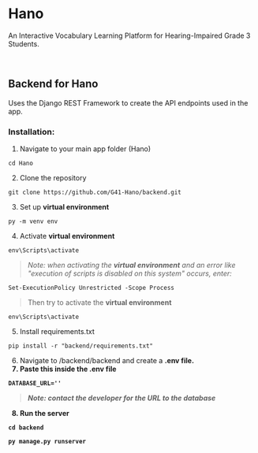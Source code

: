 # Hano
An Interactive Vocabulary Learning Platform for Hearing-Impaired Grade 3 Students.

<br>

## Backend for Hano
Uses the Django REST Framework to create the API endpoints used in the app.

### Installation:
1. Navigate to your main app folder (Hano)
```
cd Hano
```
2. Clone the repository
```
git clone https://github.com/G41-Hano/backend.git
```
3. Set up <strong>virtual environment</strong>
```
py -m venv env
```
4. Activate <strong>virtual environment</strong>
```
env\Scripts\activate
```
> <i>Note: when activating the <strong>virtual environment</strong> and an error like "execution of scripts is disabled on this system" occurs, enter:</i>
```
Set-ExecutionPolicy Unrestricted -Scope Process
```
> Then try to activate the <strong>virtual environment</strong> 
```
env\Scripts\activate
```
5. Install requirements.txt
```
pip install -r "backend/requirements.txt"
```
6. Navigate to /backend/backend and create a <strong>.env file<strong>.
7. Paste this inside the .env file
```
DATABASE_URL=''
```
> <i>Note: contact the developer for the URL to the database</i>
8. Run the server
```
cd backend
```
```
py manage.py runserver
```

